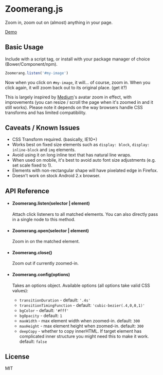 # Zoomerang.js

Zoom in, zoom out on (almost) anything in your page.

[Demo](http://yyx990803.github.io/zoomerang/)

## Basic Usage

Include with a script tag, or install with your package manager of choice (Bower/Component/npm).

``` js
Zoomerang.listen('#my-image')
```

Now when you click on `#my-image`, it will... of course, zoom in. When you click again, it will zoom back out to its original place. (get it?)

This is largely inspired by [Medium](http://medium.com)'s avatar zoom in effect, with improvements (you can resize / scroll the page when it's zoomed in and it still works). Please note it depends on the way browsers handle CSS transforms and has limited compatibility.

## Caveats / Known Issues

- CSS Transform required. (basically, IE10+)
- Works best on fixed size elements such as `display: block`, `display: inline-block` and `img` elements.
- Avoid using it on long inline text that has natural line wraps.
- When used on mobile, it's best to avoid auto font size adjustments (e.g. set scale fixed to 1).
- Elements with non-rectangular shape will have pixelated edge in Firefox.
- Doesn't work on stock Android 2.x browser.

## API Reference

- #### Zoomerang.listen(selector | element)

  Attach click listeners to all matched elements. You can also directly pass in a single node to this method.

- #### Zoomerang.open(selector | element)

  Zoom in on the matched element.

- #### Zoomerang.close()

  Zoom out if currently zoomed-in.

- #### Zoomerang.config(options)

  Takes an options object. Available options (all options take valid CSS values):

    - `transitionDuration` - default: `'.4s'`
    - `transitionTimingFunction` - default: `'cubic-bezier(.4,0,0,1)'`
    - `bgColor` - default: `'#fff'`
    - `bgOpacity` - default: `1`
    - `maxWidth` - max element width when zoomed-in. default: `300`
    - `maxHeight` - max element height when zoomed-in. default: `300`
    - `deepCopy` - whether to copy innerHTML. If target element has complicated inner structure you might need this to make it work. default: `false`

## License

MIT
